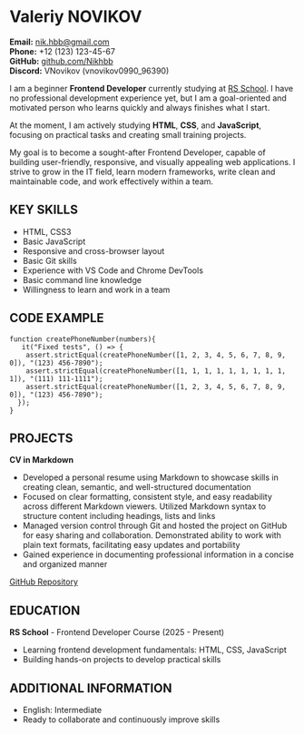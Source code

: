 # Valeriy NOVIKOV

**Email:** [nik.hbb@gmail.com](mailto:nik.hbb@gmail.com)  
**Phone:** +12 (123) 123-45-67  
**GitHub:** [github.com/Nikhbb](https://github.com/Nikhbb)  
**Discord:** VNovikov (vnovikov0990_96390)  


I am a beginner **Frontend Developer** currently studying at [RS School](https://rs.school/courses). I have no professional development experience yet, but I am a goal-oriented and motivated person who learns quickly and always finishes what I start. 

At the moment, I am actively studying **HTML**, **CSS**, and **JavaScript**, focusing on practical tasks and creating small training projects.

My goal is to become a sought-after Frontend Developer, capable of building user-friendly, responsive, and visually appealing web applications. I strive to grow in the IT field, learn modern frameworks, write clean and maintainable code, and work effectively within a team.


## KEY SKILLS
* HTML, CSS3
* Basic JavaScript
* Responsive and cross-browser layout
* Basic Git skills
* Experience with VS Code and Chrome DevTools
* Basic command line knowledge
* Willingness to learn and work in a team


## CODE EXAMPLE
```
function createPhoneNumber(numbers){
   it("Fixed tests", () => {
    assert.strictEqual(createPhoneNumber([1, 2, 3, 4, 5, 6, 7, 8, 9, 0]), "(123) 456-7890");
    assert.strictEqual(createPhoneNumber([1, 1, 1, 1, 1, 1, 1, 1, 1, 1]), "(111) 111-1111");
    assert.strictEqual(createPhoneNumber([1, 2, 3, 4, 5, 6, 7, 8, 9, 0]), "(123) 456-7890");
  });
}
```


## PROJECTS
**CV in Markdown**

* Developed a personal resume using Markdown to showcase skills in creating clean, semantic, and well-structured documentation
* Focused on clear formatting, consistent style, and easy readability across different Markdown viewers. Utilized Markdown syntax to structure content including headings, lists and links
* Managed version control through Git and hosted the project on GitHub for easy sharing and collaboration. Demonstrated ability to work with plain text formats, facilitating easy updates and portability
* Gained experience in documenting professional information in a concise and organized manner

[GitHub Repository](https://github.com/Nikhbb/rsschool-cv)


## EDUCATION
**RS School** - Frontend Developer Course (2025 - Present)
* Learning frontend development fundamentals: HTML, CSS, JavaScript
* Building hands-on projects to develop practical skills


## ADDITIONAL INFORMATION
* English: Intermediate
* Ready to collaborate and continuously improve skills
